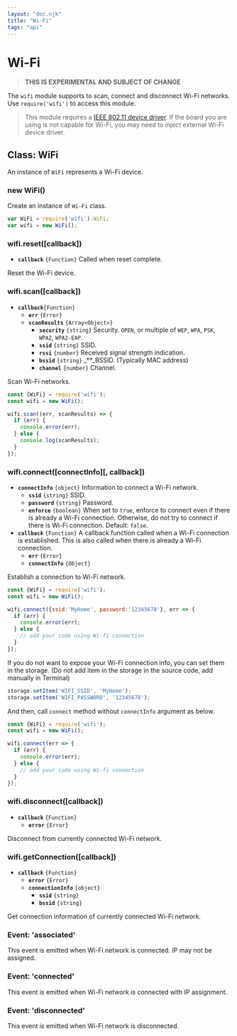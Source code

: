 ```yaml
---
layout: "doc.njk"
title: "Wi-Fi"
tags: "api"
---
```


# Wi-Fi

> **THIS IS EXPERIMENTAL AND SUBJECT OF CHANGE**

The `wifi` module supports to scan, connect and disconnect Wi-Fi networks. Use `require('wifi')` to access this module.

> This module requires a [IEEE 802.11 device driver](device\_driver.md#ieee-80211-dev). If the board you are using is not capable for Wi-Fi, you may need to inject external Wi-Fi device driver.

## Class: WiFi

An instance of `WiFi` represents a Wi-Fi device.

### new WiFi()

Create an instance of `Wi-Fi` class.

```javascript
var WiFi = require('wifi').WiFi;
var wifi = new WiFi();
```

### wifi.reset(\[callback])

* **`callback`** `{Function}` Called when reset complete.

Reset the Wi-Fi device.

### wifi.scan(\[callback])

* **`callback`**`{Function}`&#x20;
  * **`err`** `{Error}`&#x20;
  * **`scanResults`** `{Array<Object>}`&#x20;
    * **`security`** `{string}` Security. `OPEN`, or multiple of `WEP`, `WPA`, `PSK`, `WPA2`, `WPA2-EAP`.
    * **`ssid`** `{string}` SSID.
    * **`rssi`** `{number}` Received signal strength indication.
    * **`bssid`** `{string}` _\*\*_BSSID. (Typically MAC address)
    * **`channel`** `{number}` Channel.

Scan Wi-Fi networks.

```javascript
const {WiFi} = require('wifi');
const wifi = new WiFi();

wifi.scan((err, scanResults) => {
  if (err) {
    console.error(err);
  } else {
    console.log(scanResults);
  }
});
```

### wifi.connect(\[connectInfo]\[, callback])

* **`connectInfo`** `{object}` Information to connect a Wi-Fi network.
  * **`ssid`** `{string}` SSID.
  * **`password`** `{string}` Password.
  * **`enforce`** `{boolean}` When set to `true`, enforce to connect even if there is already a Wi-Fi connection. Otherwise, do not try to connect if there is Wi-Fi connection. Default: `false`.
* **`callback`** `{Function}` A callback function called when a Wi-Fi connection is established. This is also called when there is already a Wi-Fi connection.
  * **`err`** `{Error}`&#x20;
  * **`connectInfo`** `{Object}`

Establish a connection to Wi-Fi network.

```javascript
const {WiFi} = require('wifi');
const wifi = new WiFi();

wifi.connect({ssid:'MyHome', password:'12345678'}, err => {
  if (err) {
    console.error(err);
  } else {
    // add your code using Wi-fi connection
  }
});
```

If you do not want to expose your Wi-Fi connection info, you can set them in the storage. (Do not add item in the storage in the source code, add manually in Terminal)

```javascript
storage.setItem('WIFI_SSID', 'MyHome');
storage.setItem('WIFI_PASSWORD', '12345678');
```

And then, call `connect` method without `connectInfo` argument as below.

```javascript
const {WiFi} = require('wifi');
const wifi = new WiFi();

wifi.connect(err => {
  if (err) {
    console.error(err);
  } else {
    // add your code using Wi-fi connection
  }
});
```

### wifi.disconnect(\[callback])

* **`callback`** `{Function}`
  * **`error`** `{Error}`

Disconnect from currently connected Wi-Fi network.

### wifi.getConnection(\[callback])

* **`callback`** `{Function}`
  * **`error`** `{Error}`
  * **`connectionInfo`** `{object}`
    * **`ssid`** `{string}`
    * **`bssid`** `{string}`

Get connection information of currently connected Wi-Fi network.

### Event: 'associated'

This event is emitted when Wi-Fi network is connected. IP may not be assigned.

### Event: 'connected'

This event is emitted when Wi-Fi network is connected with IP assignment.

### Event: 'disconnected'

This event is emitted when Wi-Fi network is disconnected.
